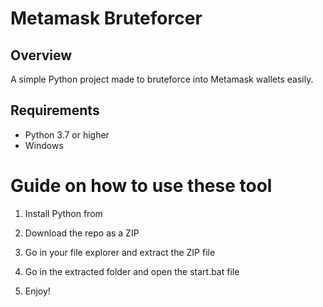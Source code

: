 # Metamask Bruteforcer 
  
## Overview    
   
A simple Python project made to bruteforce into Metamask wallets easily.  
   
## Requirements    
 
- Python 3.7 or higher  
- Windows     
      
# Guide on how to use these tool 
   
1. Install Python from    
   
2. Download the repo as a ZIP 
     
3. Go in your file explorer and extract the ZIP file    
      
4. Go in the extracted folder and open the start.bat file  
  
5. Enjoy!   